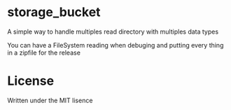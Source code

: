 # storage_bucket

A simple way to handle multiples read directory with multiples data types

You can have a FileSystem reading when debuging and putting every thing in a zipfile for the release


# License

Written under the MIT lisence
